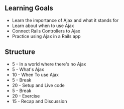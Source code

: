 ## Learning Goals

* Learn the importance of Ajax and what it stands for
* Learn about when to use Ajax
* Connect Rails Controllers to Ajax
* Practice using Ajax in a Rails app


## Structure

* 5 - In a world where there's no Ajax
* 5 - What's Ajax
* 10 - When To use Ajax
* 5 - Break
* 20 - Setup and Live code
* 5 - Break
* 20 - Exercise
* 15 - Recap and Discussion